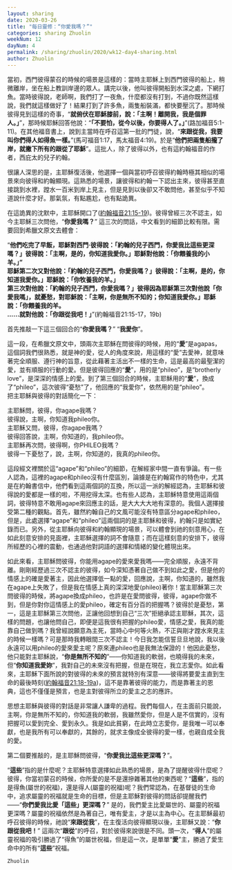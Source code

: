 ```yaml
---
layout: sharing
date: 2020-03-26
title: "每日靈修：“你愛我嗎？”"
categories: sharing Zhuolin
weekNum: 12
dayNum: 4
permalink: /sharing/zhuolin/2020/wk12-day4-sharing.html
author: Zhuolin
---
```


當初，西門彼得蒙召的時候的場景是這樣的：當時主耶穌上到西門彼得的船上，稍微離岸，坐在船上教訓岸邊的眾人。講完以後，他叫彼得開船到水深之處，下網打魚。當時彼得說，老師啊，我們打了一夜魚，什麼都沒有打到，不過你既然這樣說，我們就這樣做好了！結果打到了許多魚，兩隻船裝滿，都快要壓沉了。那時候彼得見到這樣的奇事，“**就俯伏在耶穌膝前，說：「主啊！離開我，我是個罪人。」**”，那時候耶穌回答他說：“**「不要怕，從今以後，你要得人了。」**”(路加福音5:1-11)。在其他福音書上，說到主當時在呼召這第一批的門徒，說，“**來跟從我，我要叫你們得人如得魚一樣。**”(馬可福音1:17，馬太福音4:19)。於是“**他們把兩隻船攏了岸，就撇下所有的跟從了耶穌**”。這批人，除了彼得以外，也有這約翰福音的作者，西庇太的兒子約翰。  

很讓人深思的是，主耶穌復活後，他選擇一個與當初呼召彼得約翰時極其相似的場景來向彼得和約翰顯現。這熟悉的場景，讓彼得和約翰一下認出主來，彼得甚至直接跳到水裡，蹚水一百米到岸上見主，但是見到以後卻又不敢問他，甚至似乎不知道說什麼才好。那氣氛，有點尷尬，也有點詭異。  

在這詭異的沈默中，主耶穌開口了([約翰福音21:15-19](https://www.biblegateway.com/quicksearch/?quicksearch=約翰福音21%3A15-19&qs_version=CUVMPT))。彼得曾經三次不認主，如今主耶穌三次問他，“**你愛我嗎？**” 這三次的問話，中文看到的細節比較有限。需要回到希臘文原文去體會：  

“**他們吃完了早飯，耶穌對西門‧彼得說：「約翰的兒子西門，你愛我比這些更深嗎？」彼得說：「主啊，是的，你知道我愛你。」耶穌對他說：「你餵養我的小羊。」”  
耶穌第二次又對他說：「約翰的兒子西門，你愛我嗎？」彼得說：「主啊，是的，你知道我愛你。」耶穌說：「你牧養我的羊。」  
第三次對他說：「約翰的兒子西門，你愛我嗎？」彼得因為耶穌第三次對他說「你愛我嗎」，就憂愁，對耶穌說：「主啊，你是無所不知的；你知道我愛你。」耶穌說：「你餵養我的羊。  
......就對他說：「你跟從我吧！」**”(約翰福音21:15-17，19b)  

首先推敲一下這三個回合的“**你愛我嗎？**” “**我愛你**”。  

這一段，在希臘文原文中，頭兩次主耶穌在問彼得的時候，用的“**愛**”是agapas，這個詞我們很熟悉，就是神的愛，從人的角度來說，用這樣的“愛”去愛神，就意味著完全順服、遵行神的旨意，從此藉著主活出不一樣的生命，這是最高的最聖潔的愛，並有順服的行動的愛。但是彼得回應的“**愛**”，用的是“phileo”，是“brotherly love”，是深深的情感上的愛。到了第三個回合的時候，主耶穌用的“**愛**”，換成了“phileo”，這次彼得“憂愁”了，他回應的“我愛你”，依然用的是“phileo”。  
把主耶穌與彼得的對話簡化一下：  

主耶穌問，彼得，你agape我嗎？  
彼得說，主啊，你知道我phileo你。  
主耶穌又問，彼得，你agape我嗎？  
彼得回答說，主啊，你知道的，我phileo你。  
主耶穌再次問，彼得啊，你PHILEO我嗎？  
彼得一下憂愁了，說，主啊，你知道的，我真的phileo你。  

這段經文裡關於這“agape”和“phileo”的細節，在解經家中間一直有爭論。有一些人認為，這裡的agape和phileo沒有什麼區別，論據是在約翰寫作的特色中，尤其是在約翰書信中，他們看到這兩個詞的互換，所以這一派的解經認為，主耶穌和彼得說的愛都是一樣的啦，不用挖得太深。也有些人認為，主耶穌特意使用這兩個詞，彼得特意不敢用agape來回應主的話，是大大大大地有深意的。我個人選擇接受第二種的觀點。首先，雖然約翰自己的文風可能沒有特意區分agape和phileo，但是，此處選擇“agape”和“phileo”這兩個詞的是主耶穌和彼得，約翰只是如實紀錄而已。另外，從主耶穌向彼得和約翰顯現的場景，可以體會到祂的刻意用心，在如此刻意安排的見面裡，主耶穌選擇的詞不會隨意；而在這樣刻意的安排下，彼得所經歷的心裡的震動，也通過他對詞語的選擇和情緒的變化體現出來。  

如此來看，主耶穌問彼得，你能用agape的愛來愛我嗎——完全順服，永遠不背離。剛剛經歷過三次不認主的彼得，如今深知憑著自己做不到如此之愛，但是他的情感上的確是愛著主，因此他選擇低一點的愛，回應說，主啊，你知道的，雖然我在agape上失敗了，但是我在情感上真的深深地愛(phileo)著你！當主耶穌第三次問彼得的時候，將agape換成phileo，也許是在愛問彼得，彼得，agape你做不到，但是你對你這情感上的愛phileo，確定有百分百的把握嗎？彼得於是憂愁，第一，這是主耶穌第三次問他，正讓他回想到自己“三次”拒絕承認主耶穌，其次，這樣的問題，也讓他問自己，即便是這我很有把握的phileo愛，情感之愛，我真的能靠自己做到嗎？我曾經說願意為主死，當時心中何等火熱，不正與剛才蹚水來見主的時候一樣嗎？可是那時我轉眼間三次不認主！今日我怎能信誓旦旦地說，我以後永遠可以用phileo的愛來愛主呢？原來連phileo也是我無法保證的！他因此憂愁，他只能對主耶穌說，“**你是無所不知的**”——你知道我的軟弱，也曉得我的未來，但“**你知道我愛妳**”，我對自己的未來沒有把握，但是在現在，我立志愛你。如此看來，主耶穌下面所說的對彼得的未來的預言就特別有深意——彼得將要愛主直到生命的最後時刻([約翰福音21:18-19a](https://www.biblegateway.com/quicksearch/?quicksearch=約翰福音21%3A18-19a&qs_version=CUVMPT))，這不是靠著彼得的能力，而是靠著主的恩典，這也不僅僅是預言，也是主對彼得所立的愛主之志的應許。  

思想主耶穌與彼得的對話是非常讓人謙卑的過程。我們每個人，在主面前只能說，主啊，你是無所不知的，你知道我的軟弱，我雖然愛你，但是人是不信實的，沒有把握可以愛到完全、愛到永久。我是如此貧窮，在此時立志愛你，是我唯一可以奉獻，也是我所有可以奉獻的，其餘的，就求主像成全彼得的愛一樣，也親自成全我的愛。  

第二個要推敲的，是主耶穌問彼得，“**你愛我比這些更深嗎？**”。  

“**這些**”指的是什麼呢？主耶穌特意選擇如此熟悉的場景，是為了提醒彼得什麼呢？彼得，你當初蒙召的時候，你所愛的是不是還摻雜著其他的東西呢？“**這些**”，指的是得魚(屬世的祝福)，還是得人(屬靈的祝福)呢？我們常認為，在基督徒的生命中，追求屬靈的祝福就是生命的目標，但是主耶穌對彼得的問話卻提醒我們——“**你們愛我比愛「這些」更深嗎？**” 是的，我們愛主比愛屬世的、屬靈的祝福更深嗎？屬靈的祝福依然是為著自己，唯有愛主，才是以主為中心。在主耶穌最初呼召彼得的時候，祂說“**來跟從我**”，在主復活向彼得顯現以後，主耶穌又說：“**你跟從我吧！**” 這兩次“**跟從**”的呼召，對於彼得來說很是不同。頭一次，“**得人**”的屬靈祝福的吸引勝過了“得魚”的屬世祝福，但是這一次，是單單“**愛**”主，勝過了愛生命中的所有“**這些**”祝福。  

`Zhuolin`  
